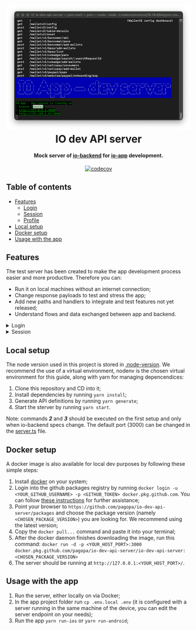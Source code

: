 <h1 align="center">
  <img src="assets/imgs/readme/main_screen.png" alt="io-dev-api-server"></a>
  <br>
  IO dev API server
  <br>
</h1>

<h4 align="center">Mock server of <a href="https://github.com/teamdigitale/io-backend">io-backend</a> for <a href=https://github.com/teamdigitale/io-app">io-app</a> development.</h4>

<p align="center">
  <a href="https://app.codecov.io/gh/pagopa/io-dev-api-server">
    <img src="https://codecov.io/gh/pagopa/io-dev-api-server/branch/master/graph/badge.svg"
         alt="codecov">
  </a>
</p>

## Table of contents
* [Features](#features)
   * [Login](#login)
   * [Session](#session)
   * [Profile](#login)
* [Local setup](#local-setup)
* [Docker setup](#docker-setup)
* [Usage with the app](#usage-with-the-app)

## Features
The test server has been created to make the app development process easier and more productive. Therefore you can:
- Run it on local machines without an internet connection;
- Change response payloads to test and stress the app;
- Add new paths and handlers to integrate and test features not yet released;
- Understand flows and data exchanged between app and backend.

<details>
   <summary>Login</summary>
   The current login implementation by-passes SPID authentication: when the user asks for a login with a certain SPID Identity Provider, the server responses with a redirect containing the session token. The user will be immediately logged in.
   <br><br>
   <img src="assets/imgs/readme/login.gif" height="400" />
</details>

<details>
   <summary>Session</summary>
   When the client asks for a session, a valid session is always returned. Of course the developer could implement a logic to return an expired session response to test different scenarios.
</details>


## Local setup
The node version used in this project is stored in [.node-version](.node-version). 
We recommend the use of a virtual environment, nodenv is the chosen virtual environment for this guide, along with yarn for managing depencendices:
   1. Clone this repository and CD into it;
   2. Install dependencies by running `yarn install`;
   3. Generate API definitions by running `yarn generate`;
   4. Start the sterver by running `yarn start`.

Note: commands _**2**_ and _**3**_ should be executed on the first setup and only when io-backend specs change. The default port (3000) can be changed in the [server.ts](src/utils/server.ts) file.

## Docker setup
A docker image is also available for local dev purposes by following these simple steps:
   1. Install [docker](https://www.docker.com/get-started) on your system;
   2. Login into the github packages registry by running `docker login -u <YOUR_GITHUB_USERNAME> -p <GITHUB_TOKEN> docker.pkg.github.com`. You can follow [these instructions](https://help.github.com/en/packages/using-github-packages-with-your-projects-ecosystem/configuring-npm-for-use-with-github-packages) for further assistance;
   3. Point your browser to `https://github.com/pagopa/io-dev-api-server/packages` and choose the package version (namely `<CHOSEN_PACKAGE_VERSION>`) you are looking for. We recommend using the latest version;
   4. Copy the `docker pull...` command and paste it into your terminal;
   5. After the docker daemon finishes downloading the image, run this command: `docker run -d -p <YOUR_HOST_PORT>:3000 docker.pkg.github.com/pagopa/io-dev-api-server/io-dev-api-server:<CHOSEN_PACKAGE_VERSION>`
   6. The server should be running at `http://127.0.0.1:<YOUR_HOST_PORT>/`.

## Usage with the app
   1. Run the server, either locally on via Docker;
   2. In the app project folder run `cp .env.local .env` (it is configured with a server running in the same machine of the device, you can edit the server endpoint on your needs);
   3. Run the app `yarn run-ios` or `yarn run-android`;
